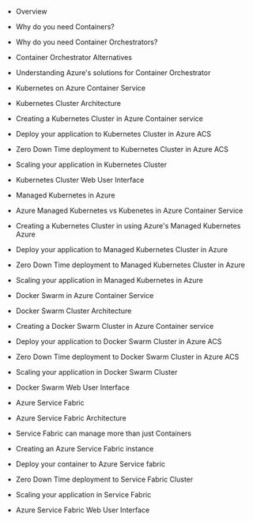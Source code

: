 * Overview

* Why do you need Containers?

* Why do you need Container Orchestrators?

* Container Orchestrator Alternatives

* Understanding Azure's solutions for Container Orchestrator

* Kubernetes on Azure Container Service

* Kubernetes Cluster Architecture

* Creating a Kubernetes Cluster in Azure Container service

* Deploy your application to Kubernetes Cluster in Azure ACS

* Zero Down Time deployment to Kubernetes Cluster in Azure ACS

* Scaling your application in Kubernetes Cluster

* Kubernetes Cluster Web User Interface

* Managed Kubernetes in Azure

* Azure Managed Kubernetes vs Kubenetes in Azure Container Service

* Creating a Kubernetes Cluster in using Azure's Managed Kubernetes Azure

* Deploy your application to Managed Kubernetes Cluster in Azure

* Zero Down Time deployment to Managed Kubernetes Cluster in Azure

* Scaling your application in Managed Kubernetes in Azure

* Docker Swarm in Azure Container Service

* Docker Swarm Cluster Architecture

* Creating a Docker Swarm Cluster in Azure Container service

* Deploy your application to Docker Swarm Cluster in Azure ACS

* Zero Down Time deployment to Docker Swarm Cluster in Azure ACS

* Scaling your application in Docker Swarm Cluster

* Docker Swarm Web User Interface

* Azure Service Fabric

* Azure Service Fabric Architecture

* Service Fabric can manage more than just Containers

* Creating an Azure Service Fabric instance

* Deploy your container to Azure Service fabric

* Zero Down Time deployment to Service Fabric Cluster

* Scaling your application in Service Fabric

* Azure Service Fabric Web User Interface



